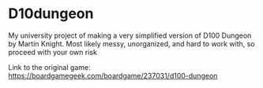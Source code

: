 # D10dungeon
My university project of making a very simplified version of D100 Dungeon by Martin Knight.
Most likely messy, unorganized, and hard to work with, so proceed with your own risk

Link to the original game:
https://boardgamegeek.com/boardgame/237031/d100-dungeon
